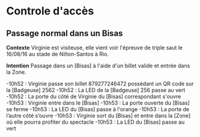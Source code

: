 Controle d'accès
=====================
 Passage normal dans un Bisas
 --------------

**Contexte** Virginie est visiteuse, elle vient voir l'épreuve de triple saut le 16/08/16 au stade de
Nilton-Santos à Rio.

**Intention** Passage dans un [Bisas] à l'aide d'un billet valide et entrée dans la Zone.

-10h52 : Virginie passe son billet 879277246472 possédant un QR code sur la [Badgeuse] 2562
-10h52 : La LED de la [Badgeuse] 256 passe au vert
-10h52 : La porte du côté de Virginie du [Bisas] correspondant s'ouvre
-10h53 : Virginie entre dans le [Bisas]
-10h53 : La porte ouverte du [Bisas] se ferme
-10h53 : La LED du [Bisas] passe à l'orange
-10h53 : La porte de l’autre côté s’ouvre
-10h53 : Virginie sort du [Bisas] et entre dans la [Zone] où elle pourra profiter du spectacle
-10h53 : La LED du [Bisas] passe au vert
